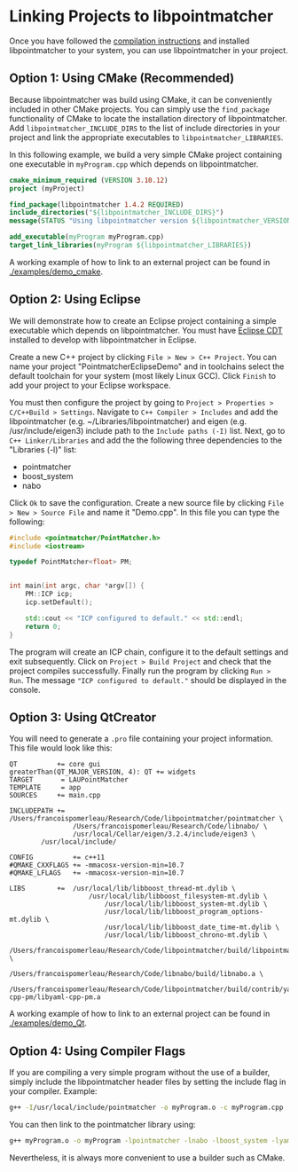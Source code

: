 # Linking Projects to libpointmatcher

Once you have followed the [compilation instructions](CompilationUbuntu.md) and installed libpointmatcher to your system, you can use libpointmatcher in your project.

## Option 1: Using CMake (Recommended)

Because libpointmatcher was build using CMake, it can be conveniently included in other CMake projects.  You can simply use the `find_package` functionality of CMake to locate the installation directory of libpointmatcher.  Add `libpointmatcher_INCLUDE_DIRS` to the list of include directories in your project and link the appropriate executables to `libpointmatcher_LIBRARIES`.

In this following example, we build a very simple CMake project containing one executable in `myProgram.cpp` which depends on libpointmatcher.

```cmake
cmake_minimum_required (VERSION 3.10.12)
project (myProject)

find_package(libpointmatcher 1.4.2 REQUIRED)
include_directories("${libpointmatcher_INCLUDE_DIRS}")
message(STATUS "Using libpointmatcher version ${libpointmatcher_VERSION}")

add_executable(myProgram myProgram.cpp)
target_link_libraries(myProgram ${libpointmatcher_LIBRARIES})
```
A working example of how to link to an external project can be found in [./examples/demo_cmake](https://github.com/norlab-ulaval/libpointmatcher/blob/master/examples/demo_cmake).

## Option 2: Using Eclipse

We will demonstrate how to create an Eclipse project containing a simple executable which depends on libpointmatcher.  You must have [Eclipse CDT](http://www.eclipse.org/cdt/) installed to develop with libpointmatcher in Eclipse.  

Create a new C++ project by clicking `File > New > C++ Project`.  You can name your project "PointmatcherEclipseDemo" and in toolchains select the default toolchain for your system (most likely Linux GCC).  Click `Finish` to add your project to your Eclipse workspace.  

You must then configure the project by going to `Project > Properties > C/C++Build > Settings`.  Navigate to `C++ Compiler > Includes` and add the libpointmatcher (e.g. ~/Libraries/libpointmatcher) and eigen (e.g. /usr/include/eigen3) include path to the `Include paths (-I)` list.  Next, go to `C++ Linker/Libraries` and add the the following three dependencies to the "Libraries (-l)" list: 

* pointmatcher
* boost_system
* nabo

Click `Ok` to save the configuration.  Create a new source file by clicking `File > New > Source File` and name it "Demo.cpp".  In this file you can type the following:
 
```cpp
#include <pointmatcher/PointMatcher.h>
#include <iostream>

typedef PointMatcher<float> PM;


int main(int argc, char *argv[]) {
	PM::ICP icp;
	icp.setDefault();

	std::cout << "ICP configured to default." << std::endl;
	return 0;
}
```

The program will create an ICP chain, configure it to the default settings and exit subsequently.  Click on `Project > Build Project` and check that the project compiles successfully.  Finally run the program by clicking `Run > Run`. The message `"ICP configured to default."` should be displayed in the console.

## Option 3: Using QtCreator

You will need to generate a `.pro` file containing your project information. This file would look like this:

```
QT       	+= core gui
greaterThan(QT_MAJOR_VERSION, 4): QT += widgets
TARGET    	 = LAUPointMatcher
TEMPLATE  	 = app
SOURCES  	+= main.cpp

INCLUDEPATH += 	/Users/francoispomerleau/Research/Code/libpointmatcher/pointmatcher \
                /Users/francoispomerleau/Research/Code/libnabo/ \
                /usr/local/Cellar/eigen/3.2.4/include/eigen3 \
		/usr/local/include/

CONFIG          += c++11
#QMAKE_CXXFLAGS += -mmacosx-version-min=10.7
#QMAKE_LFLAGS   += -mmacosx-version-min=10.7

LIBS     	+= 	/usr/local/lib/libboost_thread-mt.dylib \
                	/usr/local/lib/libboost_filesystem-mt.dylib \
                        /usr/local/lib/libboost_system-mt.dylib \
                        /usr/local/lib/libboost_program_options-mt.dylib \
                        /usr/local/lib/libboost_date_time-mt.dylib \
                        /usr/local/lib/libboost_chrono-mt.dylib \
                        /Users/francoispomerleau/Research/Code/libpointmatcher/build/libpointmatcher.a \
                        /Users/francoispomerleau/Research/Code/libnabo/build/libnabo.a \
                        /Users/francoispomerleau/Research/Code/libpointmatcher/build/contrib/yaml-cpp-pm/libyaml-cpp-pm.a
```

A working example of how to link to an external project can be found in [./examples/demo_Qt](https://github.com/norlab-ulaval/libpointmatcher/blob/master/examples/demo_Qt).

## Option 4: Using Compiler Flags

If you are compiling a very simple program without the use of a builder, simply include the libpointmatcher header files by setting the include flag in your compiler.  Example:

```bash
g++ -I/usr/local/include/pointmatcher -o myProgram.o -c myProgram.cpp
```

You can then link to the pointmatcher library using:

```bash
g++ myProgram.o -o myProgram -lpointmatcher -lnabo -lboost_system -lyaml-cpp -lboost_filesystem -lrt
```

Nevertheless, it is always more convenient to use a builder such as CMake.
